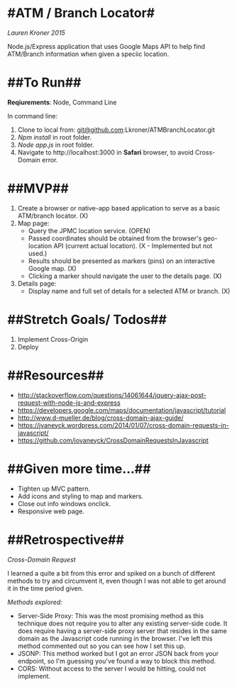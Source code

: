 #ATM / Branch Locator#
============
*Lauren Kroner 2015*

Node.js/Express application that uses Google Maps API to help find ATM/Branch information when given a speciic location.

##To Run##
============

**Reqiurements**: Node, Command Line

In command line:

1. Clone to local from: git@github.com:Lkroner/ATMBranchLocator.git
2. *Npm install* in root folder.
3. *Node app.js* in root folder.
4. Navigate to http://localhost:3000 in **Safari** browser, to avoid Cross-Domain error.

##MVP##
============

1. Create a browser or native-app based application to serve as a basic ATM/branch locator. (X)
2. Map page:
    - Query the JPMC location service. (OPEN)
	- Passed coordinates should be obtained from the browser's geo-location API (current actual location). (X - Implemented but not used.)
	- Results should be presented as markers (pins) on an interactive Google map. (X)
	- Clicking a marker should navigate the user to the details page. (X)
3. Details page:
	- Display name and full set of details for a selected ATM or branch. (X)

##Stretch Goals/ Todos##
============

1. Implement Cross-Origin
2. Deploy

##Resources##
============

* http://stackoverflow.com/questions/14061644/jquery-ajax-post-request-with-node-js-and-express
* https://developers.google.com/maps/documentation/javascript/tutorial
* http://www.d-mueller.de/blog/cross-domain-ajax-guide/
* https://jvaneyck.wordpress.com/2014/01/07/cross-domain-requests-in-javascript/
* https://github.com/jovaneyck/CrossDomainRequestsInJavascript

##Given more time...##
============

- Tighten up MVC pattern.
- Add icons and styling to map and markers.
- Close out info windows onclick.
- Responsive web page.

##Retrospective##
============

*Cross-Domain Request*

I learned a quite a bit from this error and spiked on a bunch of different methods to try and circumvent it, even though I was not able to get around it in the time period given.


*Methods explored:*

- Server-Side Proxy: This was the most promising method as this technique does not require you to alter any existing server-side code. It does require having a server-side proxy server that resides in the same domain as the Javascript code running in the browser. I've left this method commented out so you can see how I set this up.
- JSONP: This method worked but I got an error JSON back from your endpoint, so I'm guessing you've found a way to block this method.
- CORS: Without access to the server I would be hitting, could not implement.
